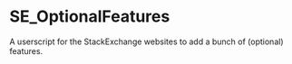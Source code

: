 # SE_OptionalFeatures
A userscript for the StackExchange websites to add a bunch of (optional) features.
